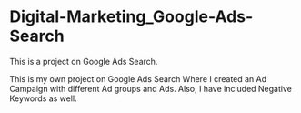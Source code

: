 # Digital-Marketing_Google-Ads-Search
This is a project on Google Ads Search.

This is my own project on Google Ads Search Where I created an Ad Campaign with different Ad groups and Ads. Also, I have included Negative Keywords as well.
